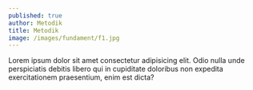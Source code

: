 ```yaml
---
published: true
author: Metodik
title: Metodik
image: /images/fundament/f1.jpg
---
```


Lorem ipsum dolor sit amet consectetur adipisicing elit. Odio nulla unde perspiciatis debitis libero qui in cupiditate doloribus non expedita exercitationem praesentium, enim est dicta?